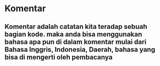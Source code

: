 # Komentar

## Komentar adalah catatan kita teradap sebuah bagian kode. maka anda bisa menggunakan bahasa apa pun di dalam komentar mulai dari Bahasa Inggris, Indonesia, Daerah, bahasa yang bisa di mengerti oleh pembacanya
